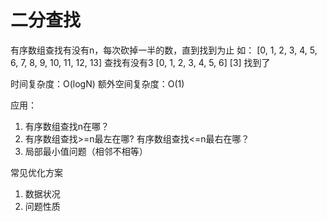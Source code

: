 # 二分查找
有序数组查找有没有n，每次砍掉一半的数，直到找到为止
如：
[0, 1, 2, 3, 4, 5, 6, 7, 8, 9, 10, 11, 12, 13] 查找有没有3
[0, 1, 2, 3, 4, 5, 6]
[3] 找到了

时间复杂度：O(logN)
额外空间复杂度：O(1)

应用：
1. 有序数组查找n在哪？
2. 有序数组查找>=n最左在哪?
   有序数组查找<=n最右在哪？
3. 局部最小值问题（相邻不相等）

常见优化方案
1. 数据状况
2. 问题性质